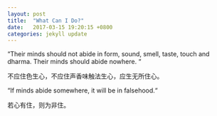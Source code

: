 ```yaml
---
layout: post
title:  "What Can I Do?"
date:   2017-03-15 19:20:15 +0800
categories: jekyll update
---
```

“Their minds should not abide in form, sound, smell, taste, touch and dharma. Their minds should abide nowhere. “

不应住色生心，不应住声香味触法生心，应生无所住心。 

“If minds abide somewhere, it will be in falsehood.“ 

若心有住，则为非住。 
